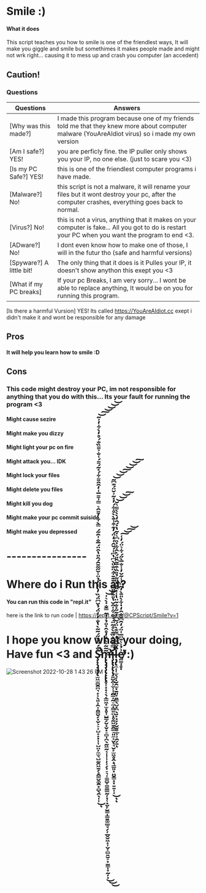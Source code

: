 # Smile :)
#### What it does
This script teaches you how to smile is one of the friendlest ways, It will make you giggle and smile but somethimes it makes people made and might not wrk right... causing it to mess up and crash you computer (an accedent)

## Caution!


### Questions
Questions | Answers
--------- | ---------
[Why was this made?] | I made this program because one of my friends told me that they knew more about computer malware (YouAreAIdiot virus) so i made my own version
[Am I safe?]  YES! | you are perficly fine. the IP puller only shows you your IP, no one else. (just to scare you <3)
[Is my PC Safe?]  YES! | this is one of the friendlest computer programs i have made.
[Malware?]  No! | this script is not a malware, it will rename your files but it wont destroy your pc, after the computer crashes, everything goes back to normal.
[Virus?]  No! | this is not a virus, anything that it makes on your computer is fake... All you got to do is restart your PC when you want the program to end <3.
[ADware?]  No! | I dont even know how to make one of those, I will in the futur tho (safe and harmful versions)
[Spyware?]  A little bit! | The only thing that it does is it Pulles your IP, it doesn't show anython this exept you <3
[What if my PC breaks] | If your pc Breaks, I am very sorry... I wont be able to replace anything, It would be on you for running this program.
[Is there a harmful Vursion]  YES! Its called https://YouAreAIdiot.cc exept i didn't make it and wont be responsible for any damage


## Pros
#### It will help you learn how to smile :D



## Cons
### This code might destroy your PC, im not responsible for anything that you do with this... Its your fault for running the program <3
#### Might cause sezire
#### Might make you dizzy
#### Might light your pc on fire
#### Might attack you... IDK
#### Might lock your files
#### Might delete you files
#### Might kill you dog
#### Might make your pc commit suiside
#### Might make you depressed

# ----------------

# Where do i Run this at?
#### You can run this code in "repl.it"



here is the link to run code  |  https://replit.com/@CPScript/Smile?v=1

# I hope you know what your doing, Have fun <3 and Ş̵̨̨̡̡̡̢̛̫͖̫̻̯̪͉̟͕̖͈͕̭͕̭͚̮̗͓̬͕̠͎̺̝̝͙̹͎̺̤̦̼̫͉̺̰̭͖̱̗̝̯̳̮͚̯͙̻̖̯̖̩͎̐́̈́̀̋́̃̃̀̔̐̓̓̈́̉̆͆̈́̏̓̀̾̓̉̈͐̌̋͂̄̑́̂̎̔̂̈́̅̐͗̑͂́̿̀͋̓͌̑͛̿͗͌̅͑̒̂̂͌͋́̽͂́͌́͑̐͐͌̏̐́̊̓̀͋̓͐̃̕̕̚͘͜͝͠͝͝͝͝ͅm̶̢̢̡̡̧̢̨̢̢̛̥̜͓̟͔̖͔̳͖͓̫͓̥͎̺̳̗̬̟̬͙̠̻̩̪̖̰͖̰͔̜̹̹̦̜̗͓̠͉͎͚̻̞͚͚͇̰̦͓̜̟̬̙̬̳̩̳̱͚̲̫̘̗̦̲̬̬͖̝͎̬͔̻͍̬̠̟̫͇̩̞̰̦̣̃͂̃͐̀̒̒̊̂̇̎̉͗̍̃̿̐̇̀͛̍̚͘̚̕͜͜͜͝͝i̵̧̢̢̨̢̨̧̛̛̛̛͈̮̭̹̫̹̘̭͇̝̰̠̼̩͇͍̤͓̥̰͖̱̯͇̠͈̼͕̬̖͉̮̙̫͖̥̭̝͉̳͈͓̤̮̳͙͓͍͍͎͔̿͒̀̊̏͊̀̊͂̈́́̐͋̍̂̌̔̎͊̋̎̋͊̽̄͊̄͋̈̐̎̀͆̔͆͑́̌̂͑̒̈́̒͊͒͗̄̀̀̊͋́̓̽͂͐̌̈́͊͆͂͘͘̚͜͝͝͝͠͝͝͝͠ͅͅļ̴̡̢̼͔̜̫̖̗̣̮̯̫͙̱͈̞͍͇̖̺͓̪̖͍̙̟̗̦̬̫̥̲͕͎̯̗͍̑̋͂͌̒͆͂͊̀̈́͂͆̓̃̋̽̐͂̈̔̾̽̂͊̔̎̃̉̏̑͒̅͂̑̎́̀̑͋̇̏͆͛̇͂̔̇́̂̒̀̀̀͌͛̆̚̚͝͝͝͠ͅe̸̛̛̯͚̘̥͓͗̉͛͛͊̈̅͑̈́̒̑͆̌̐̂̒̇͋̀̎̄̀̓̃̈́̾͂̌̓̾̐̅̀̋́͋͛̈́̓͑̕͘͠͝͠͝ :)
![Screenshot 2022-10-28 1 43 26 PM](https://user-images.githubusercontent.com/83523587/199275008-d1048126-2b5d-47f3-8971-537a92a1f771.png)
